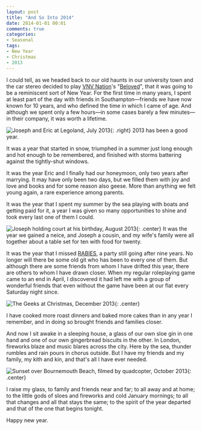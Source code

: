 ```yaml
---
layout: post
title: "And So Into 2014"
date: 2014-01-01 00:01
comments: true
categories: 
- Seasonal
tags:
- New Year
- Christmas
- 2013
---
```


I could tell, as we headed back to our old haunts in our university town and the car stereo decided to play [VNV Nation](http://www.anachronsounds.de/)'s "[Beloved](http://www.youtube.com/watch?v=Kfc3zcnrWMQ)", that it was going to be a reminiscent sort of New Year. For the first time in many years, I spent at least part of the day with friends in Southampton&mdash;friends we have now known for 10 years, and who defined the time in which I came of age. And although we spent only a few hours&mdash;in some cases barely a few minutes&mdash;in their company, it was worth a lifetime.

![Joseph and Eric at Legoland, July 2013](https://files.ianrenton.com/sites/blog/2013/12/riversplash.jpg){: .right}
2013 has been a good year.

It was a year that started in snow, triumphed in a summer just long enough and hot enough to be remembered, and finished with storms battering against the tightly-shut windows.

It was the year Eric and I finally had our honeymoon, only two years after marrying. It may have only been two days, but we filled them with joy and love and books and for some reason also geese. More than anything we felt young again, a rare experience among parents.

It was the year that I spent my summer by the sea playing with boats and getting paid for it, a year I was given so many opportunities to shine and took every last one of them I could.

![Joseph holding court at his birthday, August 2013](https://files.ianrenton.com/sites/blog/2013/12/josephbirthday.jpg){: .center}
It was the year we gained a neice, and Joseph a cousin, and my wife's family were all together about a table set for ten with food for twenty.

It was the year that I missed [RABIES](http://blog.ianrenton.com/rabies-six-years-on/), a party still going after nine years. No longer will there be some old git who has been to every one of them. But although there are some friends from whom I have drifted this year, there are others to whom I have drawn closer. When my regular roleplaying game came to an end in April, I discovered it had left me with a group of wonderful friends that even without the game have been at our flat every Saturday night since.

![The Geeks at Christmas, December 2013](https://files.ianrenton.com/sites/blog/2013/12/christmas.jpg){: .center}

I have cooked more roast dinners and baked more cakes than in any year I remember, and in doing so brought friends and families closer.

And now I sit awake in a sleeping house, a glass of our own sloe gin in one hand and one of our own gingerbread biscuits in the other. In London, fireworks blaze and music blares across the city. Here by the sea, thunder rumbles and rain pours in chorus outside. But I have my friends and my family, my kith and kin, and that's all I have ever needed.

![Sunset over Bournemouth Beach, filmed by quadcopter, October 2013](https://files.ianrenton.com/sites/blog/2013/12/sunset.png){: .center}

I raise my glass, to family and friends near and far; to all away and at home; to the little gods of sloes and fireworks and cold January mornings; to all that changes and all that stays the same; to the spirit of the year departed and that of the one that begins tonight.

Happy new year.